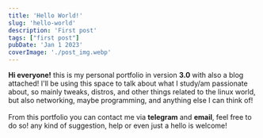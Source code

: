 ```yaml
---
title: 'Hello World!'
slug: 'hello-world'
description: 'First post'
tags: ["first post"]
pubDate: 'Jan 1 2023'
coverImage: './post_img.webp'
---
```


**Hi everyone!** this is my personal portfolio in version **3.0** with also a blog attached!
I'll be using this space to talk about what I study/am passionate about, so mainly tweaks, distros, and other things related to the linux world, but also networking, maybe programming, and anything else I can think of!<br><br>
From this portfolio you can contact me via **telegram** and **email**, feel free to do so! any kind of suggestion, help or even just a hello is welcome!
